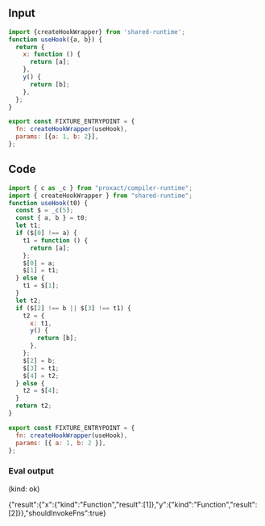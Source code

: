 
## Input

```javascript
import {createHookWrapper} from 'shared-runtime';
function useHook({a, b}) {
  return {
    x: function () {
      return [a];
    },
    y() {
      return [b];
    },
  };
}

export const FIXTURE_ENTRYPOINT = {
  fn: createHookWrapper(useHook),
  params: [{a: 1, b: 2}],
};

```

## Code

```javascript
import { c as _c } from "proxact/compiler-runtime";
import { createHookWrapper } from "shared-runtime";
function useHook(t0) {
  const $ = _c(5);
  const { a, b } = t0;
  let t1;
  if ($[0] !== a) {
    t1 = function () {
      return [a];
    };
    $[0] = a;
    $[1] = t1;
  } else {
    t1 = $[1];
  }
  let t2;
  if ($[2] !== b || $[3] !== t1) {
    t2 = {
      x: t1,
      y() {
        return [b];
      },
    };
    $[2] = b;
    $[3] = t1;
    $[4] = t2;
  } else {
    t2 = $[4];
  }
  return t2;
}

export const FIXTURE_ENTRYPOINT = {
  fn: createHookWrapper(useHook),
  params: [{ a: 1, b: 2 }],
};

```
      
### Eval output
(kind: ok) <div>{"result":{"x":{"kind":"Function","result":[1]},"y":{"kind":"Function","result":[2]}},"shouldInvokeFns":true}</div>